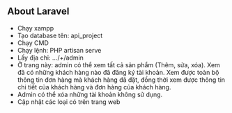 ## About Laravel
- Chạy xampp
- Tạo database tên: api_project
- Chạy CMD
- Chạy lệnh: PHP artisan serve
- Lấy địa chỉ: .../+/admin
- Ở trang này: admin có thể xem tất cả sản phẩm (Thêm, sửa, xóa). Xem đã có những khách hàng nào đã đăng ký tài khoản. Xem được toàn bộ thông tin đơn hàng mà khách hàng đã đặt,
đồng thời xem được thông tin chi tiết của khách hàng và đơn hàng của khách hàng.
- Admin có thể xóa những tài khoản không sử dụng.
- Cập nhật các loại có trên trang web
